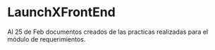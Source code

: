 # LaunchXFrontEnd

Al 25 de Feb documentos creados de las practicas realizadas para el módulo de requerimientos.
